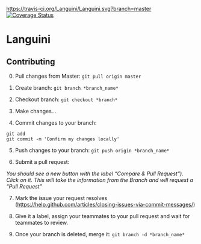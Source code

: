 https://travis-ci.org/Languini/Languini.svg?branch=master
[![Coverage Status](https://coveralls.io/repos/github/Languini/Languini/badge.svg?branch=master)](https://coveralls.io/github/Languini/Languini?branch=master)
# Languini

## Contributing

0. Pull changes from Master: `git pull origin master`

1. Create branch: `git branch *branch_name*`

2. Checkout branch: `git checkout *branch*`

3. Make changes...

4. Commit changes to your branch:
```
git add
git commit -m 'Confirm my changes locally'
```
5. Push changes to your branch: `git push origin *branch_name*`

6. Submit a pull request:

_You should see a new button with the label “Compare & Pull Request”). Click on it. This will take the information from the Branch and will request a “Pull Request”_

7. Mark the issue your request resolves (https://help.github.com/articles/closing-issues-via-commit-messages/)

8. Give it a label, assign your teammates to your pull request and wait for teammates to review.

9. Once your branch is deleted, merge it: `git branch -d *branch_name*`
